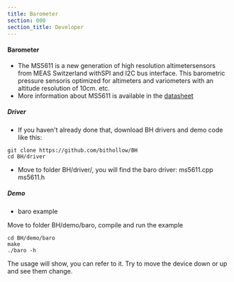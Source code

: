 ```yaml
---
title: Barometer
section: 000
section_title: Developer
---
```


#### **Barometer**

   * The MS5611 is a new generation of high resolution altimetersensors from MEAS Switzerland withSPI and I2C bus interface. This barometric pressure sensoris optimized for altimeters and variometers with an altitude resolution of 10cm. etc.
   * More information about MS5611 is available in the [datasheet](/datasheet/MS5611/MS5611-01BA03.pdf)

##### **Driver**

   * If you haven't already done that, download BH drivers and demo code like this:

    git clone https://github.com/bithollow/BH
    cd BH/driver

   * Move to folder BH/driver/, you will find the baro driver: ms5611.cpp ms5611.h

##### **Demo**

   * baro example

   Move to folder BH/demo/baro, compile and run the example

    cd BH/demo/baro
    make
    ./baro -h

   The usage will show, you can refer to it.
   Try to move the device down or up and see them change.
